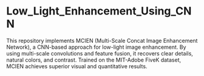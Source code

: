 # Low_Light_Enhancement_Using_CNN
This repository implements MCIEN (Multi-Scale Concat Image Enhancement Network), a CNN-based approach for low-light image enhancement. By using multi-scale convolutions and feature fusion, it recovers clear details, natural colors, and contrast. Trained on the MIT-Adobe FiveK dataset, MCIEN achieves superior visual and quantitative results.
